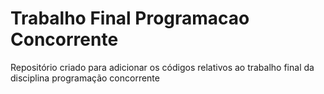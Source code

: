 # Trabalho Final Programacao Concorrente
 Repositório criado para adicionar os códigos relativos ao trabalho final da disciplina programação concorrente
